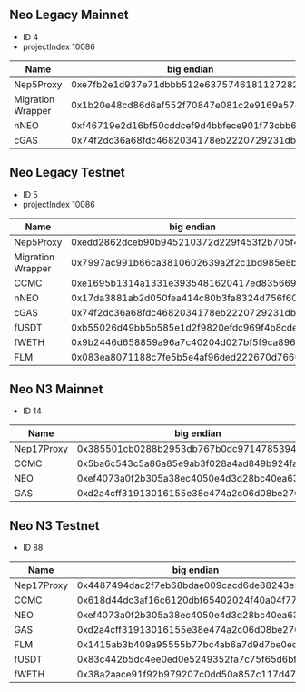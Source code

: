 ## Neo Legacy Mainnet 
* ID 4 
* projectIndex 10086

| Name | big endian | little endian |
| ------------------ | ------- | ------- |
Nep5Proxy	| 0xe7fb2e1d937e71dbbb512e6375746181127282e7	| e782721281617475632e51bbdb717e931d2efbe7	| 
Migration Wrapper	| 0x1b20e48cd86d6af552f70847e081c2e9169a57d3	| d3579a16e9c281e04708f752f56a6dd88ce4201b	| 
nNEO	| 0xf46719e2d16bf50cddcef9d4bbfece901f73cbb6	| b6cb731f90cefebbd4f9cedd0cf56bd1e21967f4	| 
cGAS	| 0x74f2dc36a68fdc4682034178eb2220729231db76	| 76db3192722022eb7841038246dc8fa636dcf274	| 

## Neo Legacy Testnet 
* ID 5
* projectIndex 10086

| Name | big endian | little endian |
---|---|---
Nep5Proxy	| 0xedd2862dceb90b945210372d229f453f2b705f4f	| 4f5f702b3f459f222d371052940bb9ce2d86d2ed	| 
Migration Wrapper | 0x7997ac991b66ca3810602639a2f2c1bd985e8b5a	| 5a8b5e98bdc1f2a23926601038ca661b99ac9779	|  
CCMC	| 0xe1695b1314a1331e3935481620417ed835669407	| 07946635d87e4120164835391e33a114135b69e1	|
nNEO	| 0x17da3881ab2d050fea414c80b3fa8324d756f60e	| 0ef656d72483fab3804c41ea0f052dab8138da17	| 
cGAS	| 0x74f2dc36a68fdc4682034178eb2220729231db76	| 76db3192722022eb7841038246dc8fa636dcf274	| 
fUSDT	| 0xb55026d49bb5b585e1d2f9820efdc969f4b8cde6	| e6cdb8f469c9fd0e82f9d2e185b5b59bd42650b5	| 
fWETH	| 0x9b2446d658859a96a7c40204d027bf5f9ca896e5	| e596a89c5fbf27d00402c4a7969a8558d646249b	| 
FLM	| 0x083ea8071188c7fe5b5e4af96ded222670d76663 |	6366d7702622ed6df94a5e5bfec7881107a83e08

## Neo N3 Mainnet 
* ID 14

| Name | big endian | little endian |
| ------------------ | ------- | ------- |
Nep17Proxy	| 0x385501cb0288b2953db767b0dc971478539456cb	| cb569453781497dcb067b73d95b28802cb015538	| 
CCMC	| 0x5ba6c543c5a86a85e9ab3f028a4ad849b924fab9	| b9fa24b949d84a8a023fabe9856aa8c543c5a65b	| 
NEO	| 0xef4073a0f2b305a38ec4050e4d3d28bc40ea63f5	| f563ea40bc283d4d0e05c48ea305b3f2a07340ef	| 
GAS	| 0xd2a4cff31913016155e38e474a2c06d08be276cf	| cf76e28bd0062c4a478ee35561011319f3cfa4d2	| 

## Neo N3 Testnet 
* ID 88

| Name | big endian | little endian |
---|---|---
Nep17Proxy	| 0x4487494dac2f7eb68bdae009cacd6de88243e542	| 42e54382e86dcdca09e0da8bb67e2fac4d498744	| 
CCMC	| 0x618d44dc3af16c6120dbf65402024f40a04f772a	| 2a774fa0404f020254f6db20616cf13adc448d61	|
NEO	| 0xef4073a0f2b305a38ec4050e4d3d28bc40ea63f5	| f563ea40bc283d4d0e05c48ea305b3f2a07340ef	| 
GAS	| 0xd2a4cff31913016155e38e474a2c06d08be276cf	| cf76e28bd0062c4a478ee35561011319f3cfa4d2	| 
FLM	| 0x1415ab3b409a95555b77bc4ab6a7d9d7be0eddbd	| bddd0ebed7d9a7b64abc775b55959a403bab1514	| 
fUSDT	| 0x83c442b5dc4ee0ed0e5249352fa7c75f65d6bfd6	| d6bfd6655fc7a72f3549520eede04edcb542c483	| 
fWETH	| 0x38a2aace91f92b979207c0dd50a857c117d4785b	| 5b78d417c157a850ddc00792972bf991ceaaa238	| 
